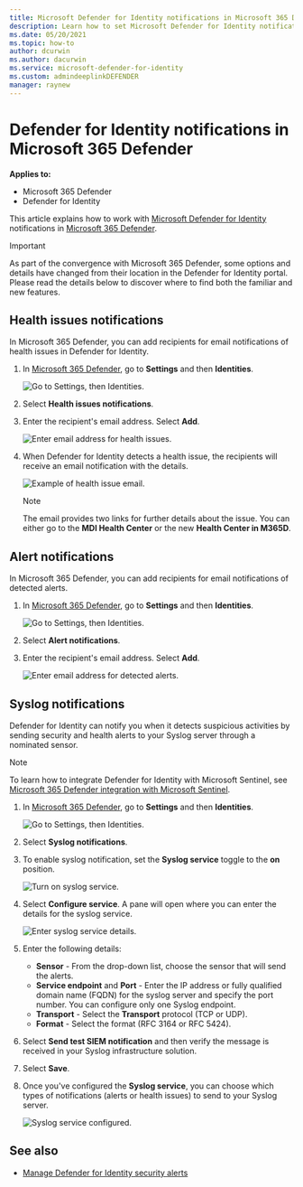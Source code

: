```yaml
---
title: Microsoft Defender for Identity notifications in Microsoft 365 Defender
description: Learn how to set Microsoft Defender for Identity notifications in Microsoft 365 Defender.
ms.date: 05/20/2021
ms.topic: how-to
author: dcurwin
ms.author: dacurwin
ms.service: microsoft-defender-for-identity
ms.custom: admindeeplinkDEFENDER
manager: raynew
---
```


# Defender for Identity notifications in Microsoft 365 Defender

**Applies to:**

- Microsoft 365 Defender
- Defender for Identity

This article explains how to work with [Microsoft Defender for Identity](/defender-for-identity) notifications in [Microsoft 365 Defender](/microsoft-365/security/defender/overview-security-center).

> [!IMPORTANT]
> As part of the convergence with Microsoft 365 Defender, some options and details have changed from their location in the Defender for Identity portal. Please read the details below to discover where to find both the familiar and new features.

## Health issues notifications

In Microsoft 365 Defender, you can add recipients for email notifications of health issues in Defender for Identity.

1. In <a href="https://go.microsoft.com/fwlink/p/?linkid=2077139" target="_blank">Microsoft 365 Defender</a>, go to **Settings** and then **Identities**.

    ![Go to Settings, then Identities.](../../media/defender-identity/settings-identities.png)

1. Select **Health issues notifications**.

1. Enter the recipient's email address. Select **Add**.

    ![Enter email address for health issues.](../../media/defender-identity/health-email-recipient.png)

1. When Defender for Identity detects a health issue, the recipients will receive an email notification with the details.

    ![Example of health issue email.](../../media/defender-identity/health-email.png)

    > [!NOTE]
    > The email provides two links for further details about the issue. You can either go to the **MDI Health Center** or the new **Health Center in M365D**.

## Alert notifications

In Microsoft 365 Defender, you can add recipients for email notifications of detected alerts.

1. In <a href="https://go.microsoft.com/fwlink/p/?linkid=2077139" target="_blank">Microsoft 365 Defender</a>, go to **Settings** and then **Identities**.

    ![Go to Settings, then Identities.](../../media/defender-identity/settings-identities.png)

1. Select **Alert notifications**.

1. Enter the recipient's email address. Select **Add**.

    ![Enter email address for detected alerts.](../../media/defender-identity/alert-email-recipient.png)

## Syslog notifications

Defender for Identity can notify you when it detects suspicious activities by sending security and health alerts to your Syslog server through a nominated sensor.

> [!NOTE]
> To learn how to integrate Defender for Identity with Microsoft Sentinel, see [Microsoft 365 Defender integration with Microsoft Sentinel](/azure/sentinel/microsoft-365-defender-sentinel-integration).

1. In <a href="https://go.microsoft.com/fwlink/p/?linkid=2077139" target="_blank">Microsoft 365 Defender</a>, go to **Settings** and then **Identities**.

    ![Go to Settings, then Identities.](../../media/defender-identity/settings-identities.png)

1. Select **Syslog notifications**.

1. To enable syslog notification, set the **Syslog service** toggle to the **on** position.

    ![Turn on syslog service.](../../media/defender-identity/syslog-service.png)

1. Select **Configure service**. A pane will open where you can enter the details for the syslog service.

    ![Enter syslog service details.](../../media/defender-identity/syslog-sensor.png)

1. Enter the following details:

    - **Sensor** - From the drop-down list, choose the sensor that will send the alerts.
    - **Service endpoint** and **Port** - Enter the IP address or fully qualified domain name (FQDN) for the syslog server and specify the port number. You can configure only one Syslog endpoint.
    - **Transport** - Select the **Transport** protocol (TCP or UDP).
    - **Format** - Select the format (RFC 3164 or RFC 5424).

1. Select **Send test SIEM notification** and then verify the message is received in your Syslog infrastructure solution.

1. Select **Save**.

1. Once you've configured the **Syslog service**, you can choose which types of notifications (alerts or health issues) to send to your Syslog server.

    ![Syslog service configured.](../../media/defender-identity/syslog-configured.png)

## See also

- [Manage Defender for Identity security alerts](manage-security-alerts.md)
